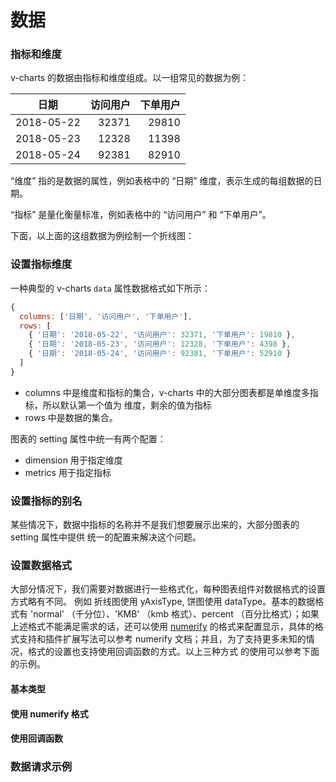 # 数据

### 指标和维度

v-charts 的数据由指标和维度组成。以一组常见的数据为例：

| 日期 | 访问用户 | 下单用户 |
| :--: | --: | --: |
| 2018-05-22 | 32371 | 29810 |
| 2018-05-23 | 12328 | 11398 |
| 2018-05-24 | 92381 | 82910 |

“维度” 指的是数据的属性，例如表格中的 “日期” 维度，表示生成的每组数据的日期。

“指标” 是量化衡量标准，例如表格中的 “访问用户” 和 “下单用户”。

下面，以上面的这组数据为例绘制一个折线图：

<vuep template="#simple"></vuep>

<script v-pre type="text/x-template" id="simple">
<template>
  <ve-line :data="chartData"></ve-line>
</template>

<script>
  export default {
    data () {
      return {
        chartData: {
          columns: ['日期', '访问用户', '下单用户'],
          rows: [
            { '日期': '2018-05-22', '访问用户': 32371, '下单用户': 19810 },
            { '日期': '2018-05-23', '访问用户': 12328, '下单用户': 4398 },
            { '日期': '2018-05-24', '访问用户': 92381, '下单用户': 52910 }
          ]
        }
      }
    }
  }
</script>
</script>

### 设置指标维度

一种典型的 v-charts `data` 属性数据格式如下所示：

```js
{
  columns: ['日期', '访问用户', '下单用户'],
  rows: [
    { '日期': '2018-05-22', '访问用户': 32371, '下单用户': 19810 },
    { '日期': '2018-05-23', '访问用户': 12328, '下单用户': 4398 },
    { '日期': '2018-05-24', '访问用户': 92381, '下单用户': 52910 }
  ]
}
```

- columns 中是维度和指标的集合，v-charts 中的大部分图表都是单维度多指标，所以默认第一个值为
维度，剩余的值为指标
- rows 中是数据的集合。

图表的 setting 属性中统一有两个配置：

- dimension 用于指定维度
- metrics 用于指定指标

<vuep template="#set-metrics-dimension"></vuep>

<script v-pre type="text/x-template" id="set-metrics-dimension">
<template>
  <ve-line :data="chartData" :settings="chartSettings"></ve-line>
</template>

<script>
  export default {
    data () {
      this.chartSettings = {
        metrics: ['下单用户']
      }
      return {
        chartData: {
          columns: ['日期', '访问用户', '下单用户'],
          rows: [
            { '日期': '2018-05-22', '访问用户': 32371, '下单用户': 19810 },
            { '日期': '2018-05-23', '访问用户': 12328, '下单用户': 4398 },
            { '日期': '2018-05-24', '访问用户': 92381, '下单用户': 52910 }
          ]
        }
      }
    }
  }
</script>
</script>

### 设置指标的别名

某些情况下，数据中指标的名称并不是我们想要展示出来的，大部分图表的 setting 属性中提供
统一的配置来解决这个问题。

<vuep template="#set-alias"></vuep>

<script v-pre type="text/x-template" id="set-alias">
<template>
  <ve-line :data="chartData" :settings="chartSettings"></ve-line>
</template>
<script>
  export default {
    data () {
      this.chartSettings = {
        labelMap: {
          PV: '访问用户',
          Order: '下单用户'
        }
      }
      return {
        chartData: {
          columns: ['date', 'PV', 'Order'],
          rows: [
            { 'date': '2018-05-22', 'PV': 32371, 'Order': 19810 },
            { 'date': '2018-05-23', 'PV': 12328, 'Order': 4398 },
            { 'date': '2018-05-24', 'PV': 92381, 'Order': 52910 }
          ]
        }
      }
    }
  }
</script>
</script>


### 设置数据格式

大部分情况下，我们需要对数据进行一些格式化，每种图表组件对数据格式的设置方式略有不同。
例如 折线图使用 yAxisType, 饼图使用 dataType。基本的数据格式有 'normal' （千分位）、'KMB' （kmb 格式）、percent （百分比格式）；如果上述格式不能满足需求的话，还可以使用 [numerify](http://daxigua.me/numerify/) 的格式来配置显示，具体的格式支持和插件扩展写法可以参考
numerify 文档；并且，为了支持更多未知的情况，格式的设置也支持使用回调函数的方式。以上三种方式
的使用可以参考下面的示例。

#### 基本类型

<vuep template="#set-data-type"></vuep>

<script v-pre type="text/x-template" id="set-data-type">
<template>
  <ve-scatter :data="chartData" :settings="chartSettings"></ve-scatter>
</template>

<script>
  export default {
    data () {
      this.chartSettings = {
        dataType: {
          '访问用户': 'KMB',
          '年龄': 'percent',
          '下单用户': 'normal'
        }
      }
      return {
        chartData: {
          columns: ['日期', '访问用户', '下单用户', '年龄'],
          rows: {
            '上海': [
              { '日期': '1/1', '访问用户': 123, '年龄': 3, '下单用户': 1244 },
              { '日期': '1/2', '访问用户': 1223, '年龄': 6, '下单用户': 2344 },
              { '日期': '1/3', '访问用户': 7123, '年龄': 9, '下单用户': 3245 },
              { '日期': '1/4', '访问用户': 4123, '年龄': 12, '下单用户': 4355 },
              { '日期': '1/5', '访问用户': 3123, '年龄': 15, '下单用户': 4564 },
              { '日期': '1/6', '访问用户': 2323, '年龄': 20, '下单用户': 6537 }
            ],
            '北京': [
              { '日期': '1/1', '访问用户': 123, '年龄': 3, '下单用户': 1244 },
              { '日期': '1/2', '访问用户': 1273, '年龄': 6, '下单用户': 2344 },
              { '日期': '1/3', '访问用户': 3123, '年龄': 15, '下单用户': 4564 },
              { '日期': '1/4', '访问用户': 2123, '年龄': 9, '下单用户': 3245 },
              { '日期': '1/5', '访问用户': 4103, '年龄': 12, '下单用户': 4355 },
              { '日期': '1/6', '访问用户': 7123, '年龄': 10, '下单用户': 3567 }
            ],
            '广州': [
              { '日期': '1/1', '访问用户': 123, '年龄': 3, '下单用户': 1244 },
              { '日期': '1/2', '访问用户': 1223, '年龄': 6, '下单用户': 2344 },
              { '日期': '1/3', '访问用户': 2123, '年龄': 30, '下单用户': 3245 },
              { '日期': '1/5', '访问用户': 4123, '年龄': 12, '下单用户': 4355 },
              { '日期': '1/4', '访问用户': 5123, '年龄': 18, '下单用户': 4564 },
              { '日期': '1/6', '访问用户': 3843, '年龄': 30, '下单用户': 4850 }
            ]
          }
        }
      }
    }
  }
</script>
</script>

#### 使用 numerify 格式

<vuep template="#set-data-format"></vuep>

<script v-pre type="text/x-template" id="set-data-format">
<template>
  <ve-line :data="chartData" :settings="chartSettings"></ve-line>
</template>
<script>
  export default {
    data () {
      this.chartSettings = {
        yAxisType: ['0,0a']
      }
      return {
        chartData: {
          columns: ['date', 'PV', 'Order'],
          rows: [
            { 'date': '2018-05-22', 'PV': 32371, 'Order': 19810 },
            { 'date': '2018-05-23', 'PV': 12328, 'Order': 4398 },
            { 'date': '2018-05-24', 'PV': 92381, 'Order': 52910 }
          ]
        }
      }
    }
  }
</script>
</script>

#### 使用回调函数


<vuep template="#data-type"></vuep>

<script v-pre type="text/x-template" id="data-type">
<template>
  <ve-pie :data="chartData" :settings="chartSettings"></ve-pie>
</template>

<script>
  export default {
    data () {
      this.chartSettings = {
        dataType: function (v) {
          return v + ' ￥'
        }
      }
      return {
        chartData: {
          columns: ['日期', '访问用户'],
          rows: [
            { '日期': '1/1', '访问用户': 1393 },
            { '日期': '1/2', '访问用户': 3530 },
            { '日期': '1/3', '访问用户': 2923 },
            { '日期': '1/4', '访问用户': 1723 },
            { '日期': '1/5', '访问用户': 3792 },
            { '日期': '1/6', '访问用户': 4593 }
          ]
        }
      }
    }
  }
</script>
</script>

### 数据请求示例

<vuep template="#get-data"></vuep>

<script v-pre type="text/x-template" id="get-data">
<template>
  <div>
    <button @click="getData">get Data</button>
    <ve-line
      :data="chartData"
      :loading="loading"
      :data-empty="dataEmpty"
      :settings="chartSettings">
    </ve-line>
  </div>
</template>
<script>
  const DATA_FROM_BACKEND = {
    columns: ['date', 'PV', 'Order'],
    rows: [
      { 'date': '2018-05-22', 'PV': 32371, 'Order': 19810 },
      { 'date': '2018-05-23', 'PV': 12328, 'Order': 4398 },
      { 'date': '2018-05-24', 'PV': 92381, 'Order': 52910 }
    ]
  }
  const EMPTY_DATA = {
    columns: [],
    rows: []
  }
  export default {
    data () {
      this.chartSettings = {
        yAxisType: ['0,0a']
      }
      return {
        chartData: {
          columns: [],
          rows: []
        },
        loading: false,
        dataEmpty: false
      }
    },
    methods: {
      getData () {
        this.loading = true
        // ajax get data ....
        setTimeout(() => {
          this.chartData = this.chartData.rows.length
            ? EMPTY_DATA
            : DATA_FROM_BACKEND
          this.dataEmpty = !this.chartData.rows.length
          this.loading = false
        }, 1000)
      }
    },
    created () {
      this.getData()
    }
  }
</script>
</script>
